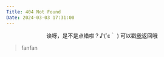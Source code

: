 ```yaml
---
Title: 404 Not Found
Date: 2024-03-03 17:31:00
---
```




<center>
  诶呀，是不是点错啦？♪(´ε｀ )
  可以戳<a href="https://fancraft.github.io/fanfan/">我</a>返回哦
</center>



<blockquote class="bloackquote-center">
  fanfan
</blockquote>

